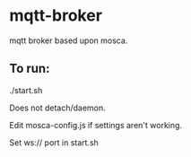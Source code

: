 # mqtt-broker
mqtt broker based upon mosca.

## To run:
./start.sh

Does not detach/daemon.

Edit mosca-config.js if settings aren't working.

Set ws:// port in start.sh

